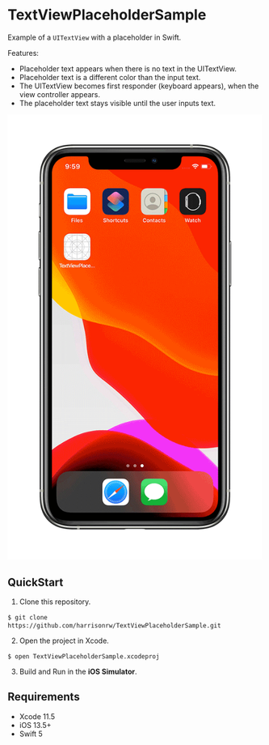 # TextViewPlaceholderSample
Example of a `UITextView` with a placeholder in Swift.

Features:
- Placeholder text appears when there is no text in the UITextView.
- Placeholder text is a different color than the input text.
- The UITextView becomes first responder (keyboard appears), when the view controller appears.
- The placeholder text stays visible until the user inputs text.

<p align="center">
  <img src="demo.gif" alt="iPhone 11 Pro - demo"/>
</p>

## QuickStart
1. Clone this repository.
```
$ git clone https://github.com/harrisonrw/TextViewPlaceholderSample.git
```

2. Open the project in Xcode.
```
$ open TextViewPlaceholderSample.xcodeproj
```

3. Build and Run in the **iOS Simulator**.

## Requirements
- Xcode 11.5
- iOS 13.5+
- Swift 5
